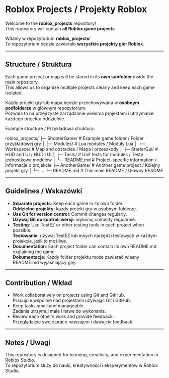 # Roblox Projects / Projekty Roblox

Welcome to the **roblox_projects** repository!  
This repository will contain **all Roblox game projects**  

Witamy w repozytorium **roblox_projects**!  
To repozytorium będzie zawierało **wszystkie projekty gier Roblox**.

---

## Structure / Struktura

Each game project or map will be stored in its **own subfolder** inside the main repository.  
This allows us to organize multiple projects clearly and keep each game isolated.

Każdy projekt gry lub mapa będzie przechowywana w **osobnym podfolderze** w głównym repozytorium.  
Pozwala to na przejrzyste zarządzanie wieloma projektami i utrzymanie każdego projektu oddzielnie.

Example structure / Przykładowa struktura:

roblox_projects/
├─ ShooterGame/ # Example game folder / Folder przykładowej gry
│ ├─ Modules/ # Lua modules / Moduły Lua
│ ├─ Workspace/ # Map and obstacles / Mapa i przeszkody
│ ├─ StarterGui/ # HUD and UI / HUD i UI
│ ├─ Tests/ # Unit tests for modules / Testy jednostkowe modułów
│ └─ README.md # Project-specific information / Informacje o projekcie
├─ AnotherGame/ # Another game project / Kolejny projekt gry
│ └─ ...
└─ README.md # This main README / Główny README



---

## Guidelines / Wskazówki

- **Separate projects**: Keep each game in its own folder.  
  **Oddzielne projekty**: każdy projekt gry w osobnym folderze.
- **Use Git for version control**: Commit changes regularly.  
  **Używaj Git do kontroli wersji**: wykonuj commity regularnie.
- **Testing**: Use TestEZ or other testing tools in each project when possible.  
  **Testowanie**: używaj TestEZ lub innych narzędzi testowych w każdym projekcie, jeśli to możliwe.
- **Documentation**: Each project folder can contain its own README.md explaining the game.  
  **Dokumentacja**: Każdy folder projektu może zawierać własny README.md wyjaśniający grę.

---

## Contribution / Wkład

- Work collaboratively on projects using Git and GitHub.  
  Pracujcie wspólnie nad projektami używając Git i GitHub.
- Keep tasks small and manageable.  
  Zadania utrzymuj małe i łatwe do wykonania.
- Review each other’s work and provide feedback.  
  Przeglądajcie swoje prace nawzajem i dawajcie feedback.

---

## Notes / Uwagi

This repository is designed for learning, creativity, and experimentation in Roblox Studio.  
To repozytorium służy do nauki, kreatywności i eksperymentów w Roblox Studio.
